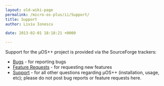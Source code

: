 ```yaml
---
layout: old-wiki-page
permalink: /micro-os-plus/ii/Support/
title: Support
author: Liviu Ionescu

date: 2013-02-01 18:18:21 +0000

---
```


Support for the µOS++ project is provided via the SourceForge trackers:

-   [Bugs](http://sourceforge.net/p/micro-os-plus/bugs/) - for reporting bugs
-   [Feature Requests](http://sourceforge.net/p/micro-os-plus/featurerequests/) - for requesting new features
-   [Support](http://sourceforge.net/p/micro-os-plus/support/) - for all other questions regarding µOS++ (installation, usage, etc); please do not post bug reports or feature requests here.
